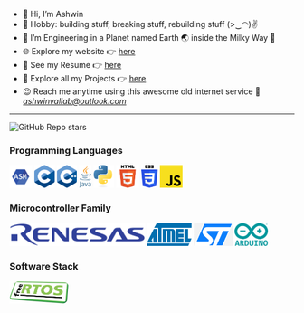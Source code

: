- 👋 Hi, I’m Ashwin
- 👀 Hobby: building stuff, breaking stuff, rebuilding stuff (>‿◠)✌
- 🌱 I’m Engineering in a Planet named Earth 🌏 inside the Milky Way 🌌
- 🌐 Explore my website 👉 [here](https://bit.ly/ashvnvgitIO)
- 📝 See my Resume 👉 [here](https://bit.ly/ashvnv-resume)
- 🤖 Explore all my Projects 👉 [here](https://bit.ly/ashvnv-projects)
- 😉 Reach me anytime using this awesome old internet service 📧 *ashwinvallab@outlook.com*

---

![GitHub Repo stars](https://img.shields.io/github/stars/ashvnv?style=flat)

### Programming Languages 
<p align="left">
  <img src="https://raw.githubusercontent.com/ashvnv/ashvnv/refs/heads/main/raw/logo/asm.jpg" alt="asm" height="40"/> 
  <img src="https://raw.githubusercontent.com/ashvnv/ashvnv/refs/heads/main/raw/logo/c.png" alt="C" height="40"/> 
  <img src="https://raw.githubusercontent.com/ashvnv/ashvnv/refs/heads/main/raw/logo/c%2B%2B.png" alt="C++" height="40"/> 
  <img src="https://raw.githubusercontent.com/ashvnv/ashvnv/refs/heads/main/raw/logo/Java.png" alt="Java" height="40"/> 
  <img src="https://raw.githubusercontent.com/ashvnv/ashvnv/refs/heads/main/raw/logo/Python.png" alt="Python" height="40"/> 
  <img src="https://raw.githubusercontent.com/ashvnv/ashvnv/refs/heads/main/raw/logo/html.png" alt="HTML" height="40"/> 
  <img src="https://raw.githubusercontent.com/ashvnv/ashvnv/refs/heads/main/raw/logo/css.png" alt="CSS" height="40"/> 
  <img src="https://raw.githubusercontent.com/ashvnv/ashvnv/refs/heads/main/raw/logo/js.png" alt="JavaScript" height="40"/> 
</p>


### Microcontroller Family
<p align="left">
  <img src="https://raw.githubusercontent.com/ashvnv/ashvnv/refs/heads/main/raw/logo/renesas.png" alt="Renesas" height="40"/> 
  <img src="https://raw.githubusercontent.com/ashvnv/ashvnv/refs/heads/main/raw/logo/atmel.png" alt="Atmel" height="40"/> 
  <img src="https://raw.githubusercontent.com/ashvnv/ashvnv/refs/heads/main/raw/logo/st.png" alt="STM" height="40"/> 
  <img src="https://raw.githubusercontent.com/ashvnv/ashvnv/refs/heads/main/raw/logo/arduino.png" alt="Arduino" height="40"/> 
</p>

### Software Stack
<p align="left">
  <img src="https://raw.githubusercontent.com/ashvnv/ashvnv/refs/heads/main/raw/logo/freertos.png" alt="FreeRTOS" height="40"/> 
</p>
